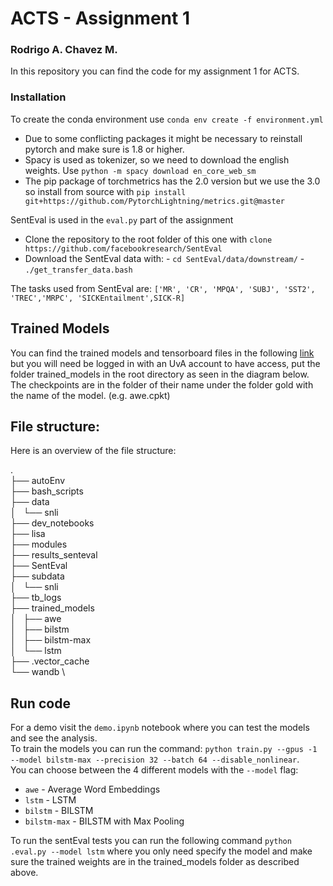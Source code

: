 # ACTS - Assignment 1
### Rodrigo A. Chavez M.

In this repository you can find the code for my assignment 1 for ACTS.

### Installation
To create the conda environment use `conda env create -f environment.yml`
 -  Due to some conflicting packages it might be necessary to reinstall pytorch and make sure is 1.8 or higher.
 -  Spacy is used as tokenizer, so we need to download the english weights. Use `python -m spacy download en_core_web_sm`
 -  The pip package of torchmetrics has the 2.0 version but we use the 3.0 so install from source with `pip install git+https://github.com/PytorchLightning/metrics.git@master`   


SentEval is used in the `eval.py` part of the assignment
  -  Clone the repository to the root folder of this one with `clone https://github.com/facebookresearch/SentEval`
  -  Download the SentEval data with:
    -  `cd SentEval/data/downstream/`
    -  `./get_transfer_data.bash`

The tasks used from SentEval are: 
`['MR', 'CR', 'MPQA', 'SUBJ', 'SST2', 'TREC','MRPC', 'SICKEntailment',SICK-R]`



## Trained Models
You can find the trained models and tensorboard files in the following [link](https://amsuni-my.sharepoint.com/:f:/g/personal/rodrigo_alejandro_chavez_mulsa_student_uva_nl/EnePx_5QUWlHluiaFNyBSmUBOJUtn9blka-rVCY-bhRPKw?e=n0ELsc) but you will need be logged in with an UvA account to have access, put the folder trained_models in the root directory as seen in the diagram below. The checkpoints are in the folder of their name under the folder gold with the name of the model. (e.g. awe.cpkt)


## File structure:
Here is an overview of the file structure:   

. \
├── autoEnv \
├── bash_scripts \
├── data \
│   └── snli \
├── dev_notebooks \
├── lisa \
├── modules \
├── results_senteval \
├── SentEval \
├── subdata \
│   └── snli \
├── tb_logs \
├── trained_models \
│   ├── awe \
│   ├── bilstm \
│   ├── bilstm-max \
│   └── lstm \
├── .vector_cache \
└── wandb \


## Run code

For a demo visit the `demo.ipynb` notebook where you can test the models and see the analysis.  
To train the models you can run the command:  `python train.py --gpus -1 --model bilstm-max --precision 32 --batch 64 --disable_nonlinear`.  
You can choose between the 4 different models with the `--model` flag:   
 -  `awe` - Average Word Embeddings
 -  `lstm` - LSTM
 -  `bilstm`  - BILSTM
 -  `bilstm-max` - BILSTM with Max Pooling

To run the sentEval tests you can run the following command `python .eval.py --model lstm` where you only need specify the model and make sure the trained weights are in the trained_models folder as described above.




